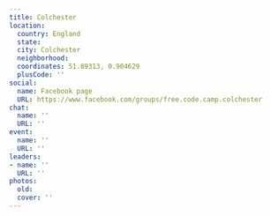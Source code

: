 ```yaml
---
title: Colchester
location:
  country: England
  state: 
  city: Colchester
  neighborhood: 
  coordinates: 51.89313, 0.904629
  plusCode: ''
social:
  name: Facebook page
  URL: https://www.facebook.com/groups/free.code.camp.colchester
chat:
  name: ''
  URL: ''
event:
  name: ''
  URL: ''
leaders:
- name: ''
  URL: ''
photos:
  old: 
  cover: ''
---
```

